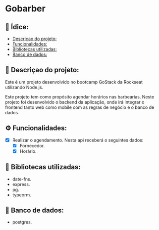 # Gobarber

## :page_with_curl: Ídice: 
  - [Descriçao do projeto:](#memo-descriçao-do-projeto)
  - [Funcionalidades:](#gear-funcionalidades)
  - [Bibliotecas utilizadas:](#file_folder-bibliotecas-utilizadas)
-  [Banco de dados:](#floppy_disk-banco-de-dados)

## :memo:   Descriçao do projeto:

Este é um projeto desenvolvido no bootcamp GoStack da Rockseat utilizando Node.js.

Este projeto tem como propósito agendar horários nas barbearias.
Neste projeto foi desenvolvido o backend da aplicação, onde irá integrar o frontend tanto web como mobile com as regras de negócio e o banco de dados.


## :gear: Funcionalidades:

- [X] Realizar o agendamento. Nesta api receberá o seguintes dados:
  - [X]  Fornecedor.
  - [x] Horário. 
## :file_folder: Bibliotecas utilizadas: 
- date-fns.
- express.
- pg.
- typeorm.
## :floppy_disk: Banco de dados: 
- postgres.

